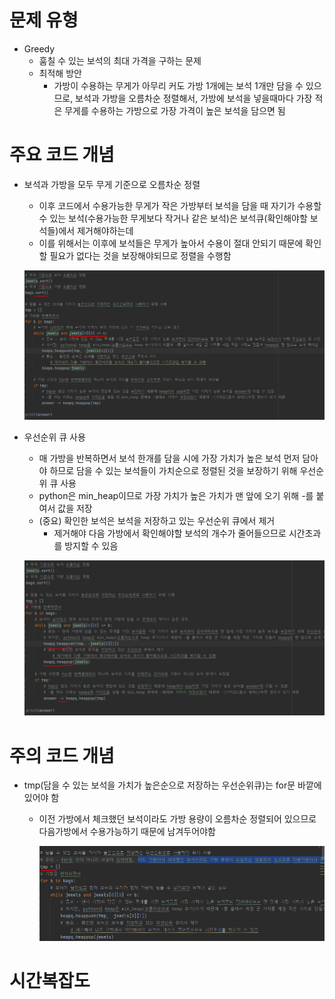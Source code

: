 # 문제 유형
- Greedy
  - 훔칠 수 있는 보석의 최대 가격을 구하는 문제
  - 최적해 방안
    - 가방이 수용하는 무게가 아무리 커도 가방 1개에는 보석 1개만 담을 수 있으므로, 보석과 가방을 오름차순 정렬해서, 가방에 보석을 넣을때마다 가장 적은 무게를 수용하는 가방으로 가장 가격이 높은 보석을 담으면 됨

# 주요 코드 개념
- 보석과 가방을 모두 무게 기준으로 오름차순 정렬
  - 이후 코드에서 수용가능한 무게가 작은 가방부터 보석을 담을 때 자기가 수용할 수 있는 보석(수용가능한 무게보다 작거나 같은 보석)은 보석큐(확인해야할 보석들)에서 제거해야하는데
  - 이를 위해서는 이후에 보석들은 무게가 높아서 수용이 절대 안되기 때문에 확인할 필요가 없다는 것을 보장해야되므로 정렬을 수행함

  ![img.png](../../이미지/보석도둑_1.png)

- 우선순위 큐 사용
  - 매 가방을 반복하면서 보석 한개를 담을 시에 가장 가치가 높은 보석 먼저 담아야 하므로 담을 수 있는 보석들이 가치순으로 정렬된 것을 보장하기 위해 우선순위 큐 사용
  - python은 min_heap이므로 가장 가치가 높은 가치가 맨 앞에 오기 위해 -를 붙여서 값을 저장
  - (중요) 확인한 보석은 보석을 저장하고 있는 우선순위 큐에서 제거
    - 제거해야 다음 가방에서 확인해야할 보석의 개수가 줄어들으므로 시간초과를 방지할 수 있음
  
  ![img_1.png](../../이미지/보석도둑_2.png)

# 주의 코드 개념
- tmp(담을 수 있는 보석을 가치가 높은순으로 저장하는 우선순위큐)는 for문 바깥에 있어야 함
  - 이전 가방에서 체크했던 보석이라도 가방 용량이 오름차순 정렬되어 있으므로 다음가방에서 수용가능하기 때문에 남겨두어야함

    ![img.png](../../이미지/보석도둑_3.png)
  
# 시간복잡도